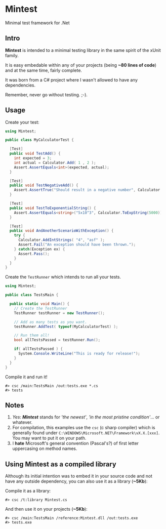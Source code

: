 # Mintest

Minimal test framework for .Net

## Intro

**Mintest** is intended to a minimal testing library in the same spirit
of the xUnit family.

It is easy embedable within any of your projects (being **~80 lines of
code**) and at the same time, fairly complete.

It was born from a C# project where I wasn't allowed to have any
dependencies.

Remember, never go without testing. ;-).

## Usage

Create your test:

``` c#
using Mintest;

public class MyCalculatorTest {

  [Test]
  public void TestAdd() {
    int expected = 3;
    int actual = Calculator.Add( 1 , 2 );
    Assert.AssertEquals<int>(expected, actual);
  }

  [Test]
  public void TestNegativeAdd() {
    Assert.AssertTrue("Should result in a negative number", Calculator.Add(5,-99) < 0);
  }

  [Test]
  public void TestToExponentialString() {
    Assert.AssertEquals<string>("5x10^3", Calculator.ToExpString(5000));
  }

  [Test]
  public void AndAnotherScenarioWithException() {
    try {
      Calculator.AddIntStrings( "4", "asf" );
      Assert.Fail("An exception should have been thrown.");
    } catch(Exception ex) {
      Assert.Pass();
    }
  }
}
```

Create the `TestRunner` which intends to run all your tests.

``` c#
using Mintest;

public class TestsMain {

  public static void Main() {
    // Create the TestRunner
    TestRunner testRunner = new TestRunner();

    // Add as many tests as you want.
    testRunner.AddTest( typeof(MyCalculatorTest) );

    // Run them all!
    bool allTestsPassed = testRunner.Run();

    if( allTestsPassed ) {
      System.Console.WriteLine("This is ready for release!");
    }
  }
}
```

Compile it and run it!

```
#> csc /main:TestsMain /out:tests.exe *.cs
#> tests
```

## Notes

 1. *Yes*: ***Mintest*** stands for *'the newest'*, *'in the most pristine
condition'*... or whatever.
 1. For compilation, this examples use the `csc` (c sharp compiler)
    which is generally found under `C:\WINDOWS\Microsoft.NET\Framework\vX.X.[xxx]`. You may want to put it on your path.
 1. I **hate** Microsoft's general convention (Pascal's?) of first letter uppercasing on method names.

## Using Mintest as a compiled library

Although its initial intention was to embed it in your source code and not have any outside dependency, you can also use it as a library (**~5Kb**):

Compile it as a library:

```
#> csc /t:library Mintest.cs
```

And then use it on your projects (**~5Kb**):

```
#> csc /main:TestsMain /reference:Mintest.dll /out:tests.exe
#> tests.exe
```
